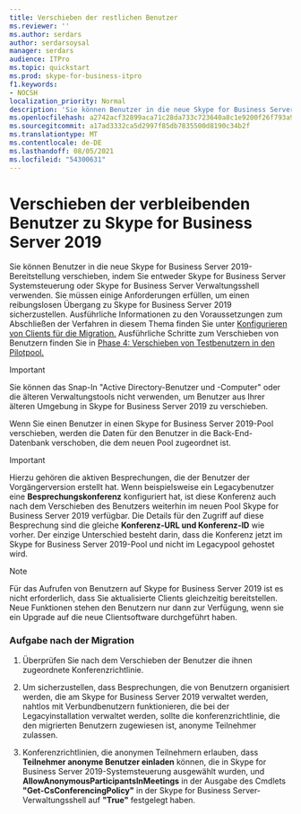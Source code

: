 ```yaml
---
title: Verschieben der restlichen Benutzer
ms.reviewer: ''
ms.author: serdars
author: serdarsoysal
manager: serdars
audience: ITPro
ms.topic: quickstart
ms.prod: skype-for-business-itpro
f1.keywords:
- NOCSH
localization_priority: Normal
description: 'Sie können Benutzer in die neue Skype for Business Server 2019-Bereitstellung verschieben, indem Sie entweder Skype for Business Server Systemsteuerung oder Skype for Business Server Verwaltungsshell verwenden. Sie müssen einige Anforderungen erfüllen, um einen reibungslosen Übergang zu Skype for Business Server 2019 sicherzustellen. Ausführliche Informationen zu den Voraussetzungen zum Abschließen der Verfahren in diesem Thema finden Sie unter Konfigurieren von Clients für die Migration. Ausführliche Schritte zum Verschieben von Benutzern finden Sie in Phase 4: Verschieben von Testbenutzern in den Pilotpool.'
ms.openlocfilehash: a2742acf32899aca71c28da733c723640a8c1e9200f26f793a918eac04714f15
ms.sourcegitcommit: a17ad3332ca5d2997f85db7835500d8190c34b2f
ms.translationtype: MT
ms.contentlocale: de-DE
ms.lasthandoff: 08/05/2021
ms.locfileid: "54300631"
---
```

# <a name="move-remaining-users-to-skype-for-business-server-2019"></a>Verschieben der verbleibenden Benutzer zu Skype for Business Server 2019

Sie können Benutzer in die neue Skype for Business Server 2019-Bereitstellung verschieben, indem Sie entweder Skype for Business Server Systemsteuerung oder Skype for Business Server Verwaltungsshell verwenden. Sie müssen einige Anforderungen erfüllen, um einen reibungslosen Übergang zu Skype for Business Server 2019 sicherzustellen. Ausführliche Informationen zu den Voraussetzungen zum Abschließen der Verfahren in diesem Thema finden Sie unter [Konfigurieren von Clients für die Migration.](configure-clients-for-migration.md) Ausführliche Schritte zum Verschieben von Benutzern finden Sie in [Phase 4: Verschieben von Testbenutzern in den Pilotpool.](phase-4-move-test-users-to-the-pilot-pool.md)
  
> [!IMPORTANT]
> Sie können das Snap-In "Active Directory-Benutzer und -Computer" oder die älteren Verwaltungstools nicht verwenden, um Benutzer aus Ihrer älteren Umgebung in Skype for Business Server 2019 zu verschieben. 
  
Wenn Sie einen Benutzer in einen Skype for Business Server 2019-Pool verschieben, werden die Daten für den Benutzer in die Back-End-Datenbank verschoben, die dem neuen Pool zugeordnet ist. 
  
> [!IMPORTANT]
> Hierzu gehören die aktiven Besprechungen, die der Benutzer der Vorgängerversion erstellt hat. Wenn beispielsweise ein Legacybenutzer eine **Besprechungskonferenz** konfiguriert hat, ist diese Konferenz auch nach dem Verschieben des Benutzers weiterhin im neuen Pool Skype for Business Server 2019 verfügbar. Die Details für den Zugriff auf diese Besprechung sind die gleiche **Konferenz-URL und Konferenz-ID** wie vorher. Der einzige Unterschied besteht darin, dass die Konferenz jetzt im Skype for Business Server 2019-Pool und nicht im Legacypool gehostet wird. 
  
> [!NOTE]
> Für das Aufrufen von Benutzern auf Skype for Business Server 2019 ist es nicht erforderlich, dass Sie aktualisierte Clients gleichzeitig bereitstellen. Neue Funktionen stehen den Benutzern nur dann zur Verfügung, wenn sie ein Upgrade auf die neue Clientsoftware durchgeführt haben. 
  
### <a name="post-migration-task"></a>Aufgabe nach der Migration

1. Überprüfen Sie nach dem Verschieben der Benutzer die ihnen zugeordnete Konferenzrichtlinie. 
    
2. Um sicherzustellen, dass Besprechungen, die von Benutzern organisiert werden, die am Skype for Business Server 2019 verwaltet werden, nahtlos mit Verbundbenutzern funktionieren, die bei der Legacyinstallation verwaltet werden, sollte die konferenzrichtlinie, die den migrierten Benutzern zugewiesen ist, anonyme Teilnehmer zulassen.
    
3. Konferenzrichtlinien, die anonymen Teilnehmern erlauben, dass **Teilnehmer anonyme Benutzer einladen** können, die in Skype for Business Server 2019-Systemsteuerung ausgewählt wurden, und **AllowAnonymousParticipantsInMeetings** in der Ausgabe des Cmdlets **"Get-CsConferencingPolicy"** in der Skype for Business Server-Verwaltungsshell auf **"True"** festgelegt haben. 
    
<!-- 4. For details about configuring conferencing policy by using Skype for Business Server Management Shell, see 
 [Set-CsConferencingPolicy](../../lync-server-management-shell/lync-server-2013-cmdlets-by-category/set-csconferencingpolicy.md) in the Skype for Business Server Management Shell documentation.  -->
    

